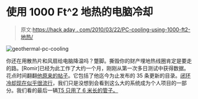 # 使用 1000 Ft^2 地热的电脑冷却

> 原文:[https://hack aday . com/2010/03/22/PC-cooling-using-1000-ft2-地热/](https://hackaday.com/2010/03/22/pc-cooling-using-1000-ft2-geothermal/)

![](../Images/5765eb85e85e159332b22b9e9a9e0eb1.png "geothermal-pc-cooling")

你还在用散热片和风扇给电脑降温吗？蹩脚。撕毁你的财产埋地热线圈肯定是要走的路。[Romir]已经为此工作了大约一个月，刚刚从第一次多日测试中获得数据。花点时间翻翻[他原来的帖子](http://www.overclock.net/cooling-experiments/671177-12-feet-under-1000-square-feet.html)。它包括了他迄今为止发布的 35 条更新的目录。[闭环冷却现在似乎很流行](http://hackaday.com/2009/09/22/seawater-cooled-data-centers/)，我们只是没想到会看到这么大的系统成为个人项目的一部分。我们看的最后一辆[T5 只用了 6 米长的管子。](http://hackaday.com/2009/08/26/foundation-cooling/)